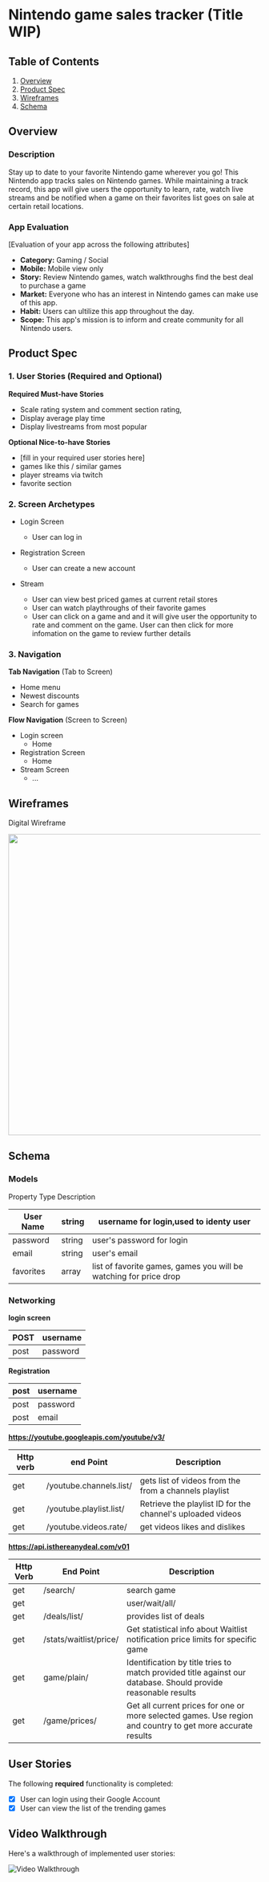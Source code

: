 
# Nintendo game sales tracker (Title WIP)

## Table of Contents
1. [Overview](#Overview)
1. [Product Spec](#Product-Spec)
1. [Wireframes](#Wireframes)
2. [Schema](#Schema)

## Overview
### Description
Stay up to date to your favorite Nintendo game wherever you go! This Nintendo app tracks sales on Nintendo games. While maintaining a track record, this app will give users the opportunity to learn, rate, watch live streams and be notified when a game on their favorites list goes on sale at certain retail locations. 

### App Evaluation
[Evaluation of your app across the following attributes]
- **Category:** Gaming / Social 
- **Mobile:** Mobile view only
- **Story:** Review Nintendo games, watch walkthroughs find the best deal to purchase a game
- **Market:** Everyone who has an interest in Nintendo games can make use of this app. 
- **Habit:** Users can ultilize this app throughout the day.
- **Scope:** This app's mission is to inform and create community for all Nintendo users. 

## Product Spec

### 1. User Stories (Required and Optional)

**Required Must-have Stories**

* Scale rating system and comment section rating,
* Display average play time
* Display livestreams from most popular 

**Optional Nice-to-have Stories**

* [fill in your required user stories here]
* games like this / similar games
* player streams via twitch
* favorite section


### 2. Screen Archetypes

* Login Screen
   * User can log in
   
* Registration Screen
   * User can create a new account
   
* Stream
   * User can view best priced games at current retail stores
   * User can watch playthroughs of their favorite games
   * User can click on a game and and it will give user the opportunity to rate and comment on the game. User can then click for more infomation on the game to review further details
   

### 3. Navigation

**Tab Navigation** (Tab to Screen)

* Home menu
* Newest discounts
* Search for games

**Flow Navigation** (Screen to Screen)

* Login screen
   * Home
* Registration Screen
   * Home
* Stream Screen 
   * ...
   

## Wireframes
Digital Wireframe

<img src= "https://i.imgur.com/jF1OuZ9.jpg" width=600>


## Schema 

### Models
Property	Type	Description
		
|User Name|string| username for login,used to identy user|
| ------- | ---- | ------------------------------------- |
|password|string|	user's password for login|
|email|	string|	user's email|
|favorites|	array|	list of favorite games, games you will be watching for price drop|

### Networking

**login screen**


|POST|username|	
|----------- |------|
|post | password|	
		
**Registration**

|post|username	|
|---|---|
|post|	password|	
|post| 	email	|

<!--- - [Add list of network requests by screen ]
- [Create basic snippets for each Parse network request]
- [OPTIONAL: List endpoints if using existing API such as Yelp] --->


		
**https://youtube.googleapis.com/youtube/v3/**

|Http verb|	end Point|	Description|
|--|--|--|
get| 	/youtube.channels.list/|	gets list of videos from the from a channels playlist|
get|	/youtube.playlist.list/	|Retrieve the playlist ID for the channel's uploaded videos|
get|	/youtube.videos.rate/	|get videos likes and dislikes|
		
**https://api.isthereanydeal.com/v01**

|Http Verb|	End Point	|Description|
|--|--|--|
|get|	/search/	|search game|
|get|	|user/wait/all/|Get list of games that the user has in Waitlist.|
|get|	/deals/list/	|provides list of deals|
|get|	/stats/waitlist/price/|	Get statistical info about Waitlist notification price limits for specific game|
|get |	game/plain/	|Identification by title tries to match provided title against our database. Should provide reasonable results|
|get|	/game/prices/	|Get all current prices for one or more selected games. Use region and country to get more accurate results|

## User Stories

The following **required** functionality is completed:

- [x] User can login using their Google Account
- [x] User can view the list of the trending games

## Video Walkthrough

Here's a walkthrough of implemented user stories:

<img src='http://g.recordit.co/hVE84LsxmD.gif' title='Video Walkthrough' width='' alt='Video Walkthrough' />
